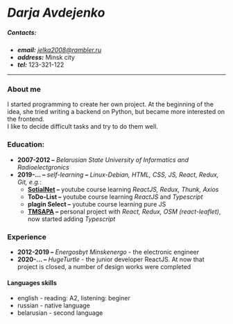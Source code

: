 *Darja Avdejenko*
============

##### **Contacts:** 
* **_email:_** *jelka2008@rambler.ru*
* **_address:_** Minsk city
* **_tel:_** 123-321-122
___
### About me

I started programming to create her own project.  At the beginning of the idea, she tried writing a backend on Python, but became more interested on the frontend.\
I like to decide difficult tasks and try to do them well.

### Education:
* **2007-2012 &#8211;** *Belarusian State University  of Informatics and Radioelectgronics*
* **2019-... &#8211;** *self-learning* **&#8211;** *Linux-Debian, HTML, CSS, JS, React, Redux, Git, e.g.*:
    * **[SotialNet](https://github.com/jelka2008/SocialNet) &#8211;** youtube course learning *ReactJS, Redux, Thunk, Axios*
    * **ToDo-List &#8211;** youtube course learning *ReactJS* and *Typescript*
    * **plagin Select &#8211;** youtube course learning pure JS
    * **[TMSAPA](https://github.com/jelka2008/TMSAPA) &#8211;** personal project with *React, Redux, OSM (react-leaflet)*, now started adding *Typescript*

### Experience
* **2012-2019 &#8211;** *Energosbyt Minskenergo* - the electronic engineer
* **2020-... &#8211;** *HugeTurtle* - the junior developer ReactJS. At now that project is closed, a number of design works were completed

#### Languages skills
* english - reading: A2, listening: beginer
* russian - native language
* belarusian - second language 
